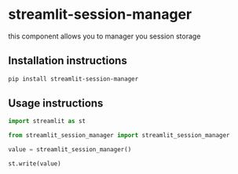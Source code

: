 # streamlit-session-manager

this component allows you to manager you session storage

## Installation instructions 

```sh
pip install streamlit-session-manager
```

## Usage instructions

```python
import streamlit as st

from streamlit_session_manager import streamlit_session_manager

value = streamlit_session_manager()

st.write(value)
